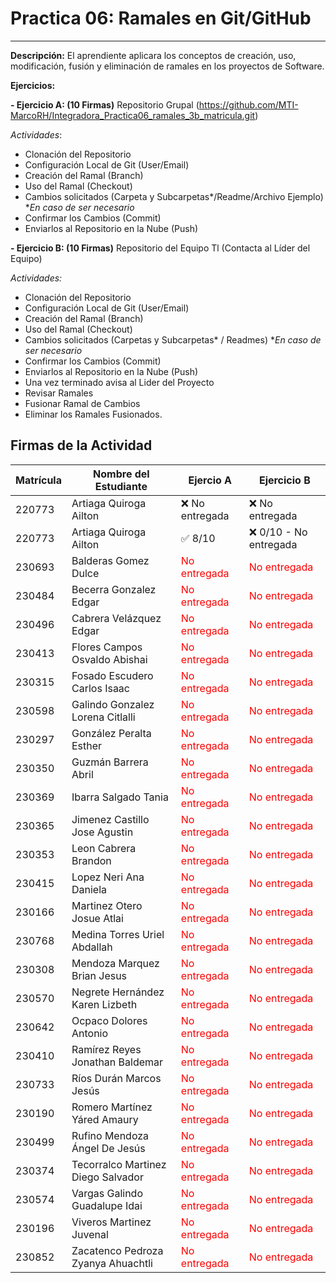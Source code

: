 
# Practica 06: Ramales en Git/GitHub
---------------------------------------------------------------------
**Descripción:** El aprendiente aplicara los conceptos de creación, uso, modificación, fusión y eliminación de ramales en los proyectos de Software. 

**Ejercicios:**

**- Ejercicio A: (10 Firmas)** Repositorio Grupal (https://github.com/MTI-MarcoRH/Integradora_Practica06_ramales_3b_matricula.git)

*Actividades*:
- Clonación del Repositorio
- Configuración Local de Git (User/Email) 
- Creación del Ramal (Branch)
- Uso del Ramal (Checkout)
- Cambios solicitados (Carpeta y Subcarpetas*/Readme/Archivo Ejemplo)  **En caso de ser necesario*
- Confirmar los Cambios (Commit)
- Enviarlos al Repositorio en la Nube (Push)

**- Ejercicio B: (10 Firmas)** Repositorio del Equipo Tl (Contacta al Líder del Equipo) 

*Actividades:*
- Clonación del Repositorio
- Configuración Local de Git (User/Email) 
- Creación del Ramal (Branch)
- Uso del Ramal (Checkout)
- Cambios solicitados (Carpetas y Subcarpetas* / Readmes)           **En caso de ser necesario*
- Confirmar los Cambios (Commit)
-  Enviarlos al Repositorio en la Nube (Push)
- Una vez terminado avisa al Lider del Proyecto
- Revisar Ramales
- Fusionar Ramal de Cambios
- Eliminar los Ramales Fusionados.

## Firmas de la Actividad

|Matrícula|Nombre del Estudiante| Ejercio A |Ejercicio B|
|---|---|---|---|
|220773|Artiaga Quiroga Ailton| ❌ No entregada | ❌ No entregada|
|220773|Artiaga Quiroga Ailton| ✅ 8/10| ❌ 0/10 - No entregada|
|230693|Balderas Gomez Dulce|<span style="color:red"> No entregada </span>|<span style="color:red"> No entregada </span>|
|230484|Becerra Gonzalez Edgar|<span style="color:red"> No entregada </span>|<span style="color:red"> No entregada </span>|
|230496|Cabrera Velázquez Edgar|<span style="color:red"> No entregada </span>|<span style="color:red"> No entregada </span>|
|230413|Flores Campos Osvaldo Abishai|<span style="color:red"> No entregada </span>|<span style="color:red"> No entregada </span>|	
|230315|Fosado Escudero Carlos Isaac|<span style="color:red"> No entregada </span>|<span style="color:red"> No entregada </span>|	
|230598|Galindo Gonzalez Lorena Citlalli|<span style="color:red"> No entregada </span>|<span style="color:red"> No entregada </span>|
|230297|González Peralta Esther|<span style="color:red"> No entregada </span>|<span style="color:red"> No entregada </span>|	
|230350|Guzmán Barrera Abril|<span style="color:red"> No entregada </span>|<span style="color:red"> No entregada </span>|
|230369|Ibarra Salgado Tania|<span style="color:red"> No entregada </span>|<span style="color:red"> No entregada </span>|
|230365|Jimenez Castillo Jose Agustin|<span style="color:red"> No entregada </span>|<span style="color:red"> No entregada </span>|
|230353|Leon Cabrera Brandon|<span style="color:red"> No entregada </span>|<span style="color:red"> No entregada </span>|
|230415|Lopez Neri Ana Daniela|<span style="color:red"> No entregada </span>|<span style="color:red"> No entregada </span>|
|230166|Martinez Otero Josue Atlai|<span style="color:red"> No entregada </span>|<span style="color:red"> No entregada </span>|
|230768|Medina Torres Uriel Abdallah|<span style="color:red"> No entregada </span>|<span style="color:red"> No entregada </span>|
|230308|Mendoza Marquez Brian Jesus|<span style="color:red"> No entregada </span>|<span style="color:red"> No entregada </span>|	
|230570|Negrete Hernández Karen Lizbeth|<span style="color:red"> No entregada </span>|<span style="color:red"> No entregada </span>|
|230642|Ocpaco Dolores Antonio|<span style="color:red"> No entregada </span>|<span style="color:red"> No entregada </span>|
|230410|Ramírez Reyes Jonathan Baldemar|<span style="color:red"> No entregada </span>|<span style="color:red"> No entregada </span>|
|230733|Ríos Durán Marcos Jesús|<span style="color:red"> No entregada </span>|<span style="color:red"> No entregada </span>|	
|230190|Romero Martínez Yáred Amaury|<span style="color:red"> No entregada </span>|<span style="color:red"> No entregada </span>|
|230499|Rufino Mendoza Ángel De Jesús|<span style="color:red"> No entregada </span>|<span style="color:red"> No entregada </span>|
|230374|Tecorralco Martinez Diego Salvador|<span style="color:red"> No entregada </span>|<span style="color:red"> No entregada </span>|
|230574|Vargas Galindo Guadalupe Idai|<span style="color:red"> No entregada </span>|<span style="color:red"> No entregada </span>|	
|230196|Viveros Martinez Juvenal|<span style="color:red"> No entregada </span>|<span style="color:red"> No entregada </span>|
|230852|Zacatenco Pedroza Zyanya Ahuachtli|<span style="color:red"> No entregada </span>|<span style="color:red"> No entregada </span>|
